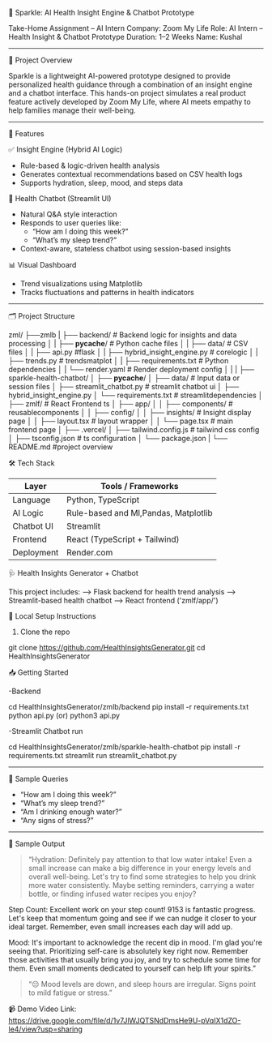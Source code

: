 🌟 Sparkle: AI Health Insight Engine & Chatbot Prototype

Take-Home Assignment – AI Intern
Company: Zoom My Life
Role: AI Intern – Health Insight & Chatbot Prototype
Duration: 1–2 Weeks
Name: Kushal

---

🧠 Project Overview

Sparkle is a lightweight AI-powered prototype designed to provide personalized health guidance through a combination of an insight engine and a chatbot interface. This hands-on project simulates a real product feature actively developed by Zoom My Life, where AI meets empathy to help families manage their well-being.

---

🚀 Features

✅ Insight Engine (Hybrid AI Logic)
- Rule-based & logic-driven health analysis
- Generates contextual recommendations based on CSV health logs
- Supports hydration, sleep, mood, and steps data

💬 Health Chatbot (Streamlit UI)
- Natural Q&A style interaction
- Responds to user queries like:
  - “How am I doing this week?”
  - “What’s my sleep trend?”
- Context-aware, stateless chatbot using session-based insights

📊 Visual Dashboard
- Trend visualizations using Matplotlib
- Tracks fluctuations and patterns in health indicators

---

🗂️ Project Structure

zml/
├──zmlb
|    ├── backend/                          # Backend logic for insights and data processing
│    |   ├── __pycache__/                  # Python cache files
│    |   ├── data/                         # CSV files
│    |   ├── api.py                        #flask
│    |   ├── hybrid_insight_engine.py     # corelogic
│    |   ├── trends.py                    # trendsmatplot
│    |   ├── requirements.txt             # Python dependencies
│    |   └── render.yaml                  # Render deployment config
│    |
|    ├── sparkle-health-chatbot/
│       ├── __pycache__/
│       ├── data/                         # Input data or session files
│       ├── streamlit_chatbot.py         # streamlit chatbot ui
│       ├── hybrid_insight_engine.py
│       └── requirements.txt             # streamlitdependencies
│
├── zmlf/                             # React Frontend ts
│   ├── app/
│   │   ├── components/              # reusablecomponents
│   │   ├── config/
│   │   ├── insights/                # Insight display page
│   │   ├── layout.tsx              # layout wrapper
│   │   └── page.tsx                # main frontend page
│   ├── .vercel/
│   ├── tailwind.config.js          # tailwind css config
│   ├── tsconfig.json               # ts configuration
│   └── package.json
|
└── README.md                        #project overview




🛠️ Tech Stack

| Layer       | Tools / Frameworks                          |
|-------------|---------------------------------------------|
| Language    | Python,  TypeScript             |
| AI Logic    | Rule-based and Ml,Pandas, Matplotlib        |
| Chatbot UI  | Streamlit                                   |
| Frontend    | React (TypeScript + Tailwind)               |
| Deployment  | Render.com                                  |


🩺 Health Insights Generator + Chatbot

This project includes:
--> Flask backend for health trend analysis
--> Streamlit-based health chatbot
--> React frontend ('zmlf/app/')


🧪 Local Setup Instructions

1. Clone the repo

git clone https://github.com/HealthInsightsGenerator.git
cd HealthInsightsGenerator

📥 Getting Started

-Backend

cd HealthInsightsGenerator/zmlb/backend
pip install -r requirements.txt
python api.py (or) python3 api.py


-Streamlit Chatbot run

cd HealthInsightsGenerator/zmlb/sparkle-health-chatbot
pip install -r requirements.txt
streamlit run streamlit_chatbot.py


---

🧪 Sample Queries

- “How am I doing this week?”
- “What’s my sleep trend?”
- “Am I drinking enough water?”
- “Any signs of stress?”

---

🌈 Sample Output

> “Hydration: Definitely pay attention to that low water intake! Even a small increase can make a big difference in your energy levels and overall well-being. Let's try to find some strategies to help you drink more water consistently. Maybe setting reminders, carrying a water bottle, or finding infused water recipes you enjoy?

Step Count: Excellent work on your step count! 9153 is fantastic progress. Let's keep that momentum going and see if we can nudge it closer to your ideal target. Remember, even small increases each day will add up.

Mood: It's important to acknowledge the recent dip in mood. I'm glad you're seeing that. Prioritizing self-care is absolutely key right now. Remember those activities that usually bring you joy, and try to schedule some time for them. Even small moments dedicated to yourself can help lift your spirits.”  
> “😔 Mood levels are down, and sleep hours are irregular. Signs point to mild fatigue or stress.”



📹 Demo Video
Link: https://drive.google.com/file/d/1v7JlWJQTSNdDmsHe9U-pVqIX1dZO-le4/view?usp=sharing

